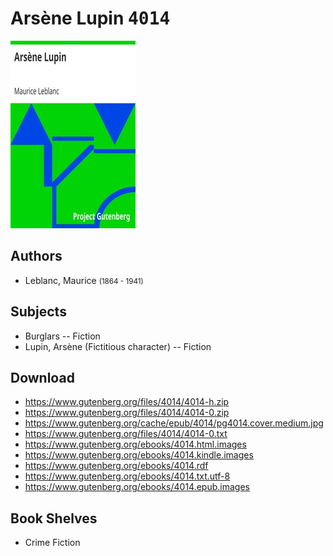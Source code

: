 # Arsène Lupin <kbd>4014</kbd>

![](./cover.medium.jpg "")

## Authors


 - Leblanc, Maurice <small>(1864 - 1941)</small>

## Subjects


 - Burglars -- Fiction
 - Lupin, Arsène (Fictitious character) -- Fiction

## Download


 - https://www.gutenberg.org/files/4014/4014-h.zip
 - https://www.gutenberg.org/files/4014/4014-0.zip
 - https://www.gutenberg.org/cache/epub/4014/pg4014.cover.medium.jpg
 - https://www.gutenberg.org/files/4014/4014-0.txt
 - https://www.gutenberg.org/ebooks/4014.html.images
 - https://www.gutenberg.org/ebooks/4014.kindle.images
 - https://www.gutenberg.org/ebooks/4014.rdf
 - https://www.gutenberg.org/ebooks/4014.txt.utf-8
 - https://www.gutenberg.org/ebooks/4014.epub.images

## Book Shelves


 - Crime Fiction
